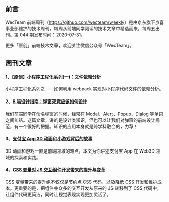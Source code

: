 ## 前言

WecTeam 前端周刊（<https://github.com/wecteam/weekly>）是由京东旗下京喜事业部维护的技术周刊，每周从前端同学阅读的技术文章中精选而来，每周五出刊。第 044 期发布时间：2020-07-31。

更多「原创」前端技术文章，欢迎关注微信公众号「WecTeam」。

## 周刊文章

#### 1、[【原创】小程序工程化系列(一)：文件依赖分析](https://mp.weixin.qq.com/s/onXxfnd2AT9C7hgxOFTCWw)

小程序工程化系列之——如何利用 webpack 实现对小程序代码文件的依赖分析。

#### 2、[B 端设计指南：弹窗究竟应该如何设计](https://coffee.pmcaff.com/article/2439809535373440)

我们前端同学在命名弹窗的时候，经常在 Modal、Alert、Popup、Dialog 等单词之间纠结。这篇文章，讲的是设计类知识，但也可以让我们对弹窗的前端设计规范，有一个很好的把握。知识的应用本身就是跨学科融合的，力荐！

#### 3、[支付宝 App 3D 动画和小游戏背后的故事](https://mp.weixin.qq.com/s/UOFEc4w4rRAQXtIVEm444Q)

3D 动画和游戏一直是前端领域的难点，本文为你讲述支付宝 App 在 Web3D 领域的探索和实践。

#### 4、[CSS 变量对 JS 交互组件开发带来的提升与变革](https://www.zhangxinxu.com/wordpress/2020/07/css-var-improve-components/)

CSS 变量带来的提升绝不仅仅是节约点 CSS 代码，以及降低 CSS 开发和维护成本。更重要的是，把组件中众多的交互开发从原来的 JS 转移到了 CSS 代码中，让组件代码更简洁，同时让视觉表现实现更加灵活了。
